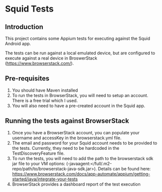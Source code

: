 # Squid Tests

## Introduction
This project contains some Appium tests for executing against the Squid Android app.

The tests can be run against a local emulated device, but are configured to execute against a real device in BroswerStack (https://www.browserstack.com/).

## Pre-requisites
1. You should have Maven installed
2. To run the tests in BrowserStack, you will need to setup an account. There is a free trial which I used.
3. You will also need to have a pre-created account in the Squid app.

## Running the tests against BrowserStack
1. Once you have a BrowserStack account, you can populate your username and accessKey in the browserstack.yml file. 
2. The email and password for your Squid account needs to be provided to the tests. Currently, they need to be hardcoded in the TestDiscoveryFeature file. 
3. To run the tests, you will need to add the path to the browserstack sdk jar file to your VM options: 
(-javaagent:</full/.m2-repo/path/to/browserstack-java-sdk.jar>). Details can be found here: https://www.browserstack.com/docs/app-automate/appium/getting-started/java/integrate-your-tests
4. BrowserStack provides a dashboard report of the test execution
